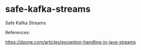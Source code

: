 # safe-kafka-streams
Safe Kafka Streams


References:

https://dzone.com/articles/exception-handling-in-java-streams

